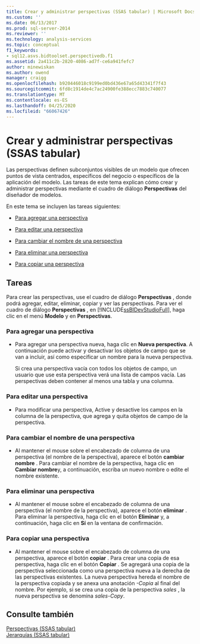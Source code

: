 ```yaml
---
title: Crear y administrar perspectivas (SSAS tabular) | Microsoft Docs
ms.custom: ''
ms.date: 06/13/2017
ms.prod: sql-server-2014
ms.reviewer: ''
ms.technology: analysis-services
ms.topic: conceptual
f1_keywords:
- sql12.asvs.bidtoolset.perspectivedb.f1
ms.assetid: 2a411c2b-2820-4086-ad7f-ce6a941fefc7
author: minewiskan
ms.author: owend
manager: craigg
ms.openlocfilehash: b920446018c9199ed0bd436e67a65d43341f7f43
ms.sourcegitcommit: 6fd8c1914de4c7ac24900fe388ecc7883c740077
ms.translationtype: MT
ms.contentlocale: es-ES
ms.lasthandoff: 04/25/2020
ms.locfileid: "66067426"
---
```

# <a name="create-and-manage-perspectives-ssas-tabular"></a>Crear y administrar perspectivas (SSAS tabular)
  Las perspectivas definen subconjuntos visibles de un modelo que ofrecen puntos de vista centrados, específicos del negocio o específicos de la aplicación del modelo. Las tareas de este tema explican cómo crear y administrar perspectivas mediante el cuadro de diálogo **Perspectivas** del diseñador de modelos.  
  
 En este tema se incluyen las tareas siguientes:  
  
-   [Para agregar una perspectiva](#bkmk_add)  
  
-   [Para editar una perspectiva](#bkmk_edit)  
  
-   [Para cambiar el nombre de una perspectiva](#bkmk_rename)  
  
-   [Para eliminar una perspectiva](#bkmk_delete)  
  
-   [Para copiar una perspectiva](#bkmk_copy)  
  
## <a name="tasks"></a>Tareas  
 Para crear las perspectivas, use el cuadro de diálogo **Perspectivas** , donde podrá agregar, editar, eliminar, copiar y ver las perspectivas. Para ver el cuadro de diálogo **Perspectivas** , en [!INCLUDE[ssBIDevStudioFull](../../includes/ssbidevstudiofull-md.md)], haga clic en el menú **Modelo** y en **Perspectivas**.  
  
###  <a name="to-add-a-perspective"></a><a name="bkmk_add"></a> Para agregar una perspectiva  
  
-   Para agregar una perspectiva nueva, haga clic en **Nueva perspectiva**. A continuación puede activar y desactivar los objetos de campo que se van a incluir, así como especificar un nombre para la nueva perspectiva.  
  
     Si crea una perspectiva vacía con todos los objetos de campo, un usuario que use esta perspectiva verá una lista de campos vacía. Las perspectivas deben contener al menos una tabla y una columna.  
  
###  <a name="to-edit-a-perspective"></a><a name="bkmk_edit"></a> Para editar una perspectiva  
  
-   Para modificar una perspectiva, Active y desactive los campos en la columna de la perspectiva, que agrega y quita objetos de campo de la perspectiva.  
  
###  <a name="to-rename-a-perspective"></a><a name="bkmk_rename"></a>Para cambiar el nombre de una perspectiva  
  
-   Al mantener el mouse sobre el encabezado de columna de una perspectiva (el nombre de la perspectiva), aparece el botón **cambiar nombre** . Para cambiar el nombre de la perspectiva, haga clic en **Cambiar nombre**y, a continuación, escriba un nuevo nombre o edite el nombre existente.  
  
###  <a name="to-delete-a-perspective"></a><a name="bkmk_delete"></a>Para eliminar una perspectiva  
  
-   Al mantener el mouse sobre el encabezado de columna de una perspectiva (el nombre de la perspectiva), aparece el botón **eliminar** . Para eliminar la perspectiva, haga clic en el botón **Eliminar** y, a continuación, haga clic en **Sí** en la ventana de confirmación.  
  
###  <a name="to-copy-a-perspective"></a><a name="bkmk_copy"></a> Para copiar una perspectiva  
  
-   Al mantener el mouse sobre el encabezado de columna de una perspectiva, aparece el botón **copiar** . Para crear una copia de esa perspectiva, haga clic en el botón **Copiar** . Se agregará una copia de la perspectiva seleccionada como una perspectiva nueva a la derecha de las perspectivas existentes. La nueva perspectiva hereda el nombre de la perspectiva copiada y se anexa una anotación *-Copia* al final del nombre. Por ejemplo, si se crea una copia de la perspectiva *sales* , la nueva perspectiva se denomina *sales-Copy*.  
  
## <a name="see-also"></a>Consulte también  
 [Perspectivas &#40;SSAS tabular&#41;](perspectives-ssas-tabular.md)   
 [Jerarquías &#40;SSAS tabular&#41;](hierarchies-ssas-tabular.md)  
  
  
